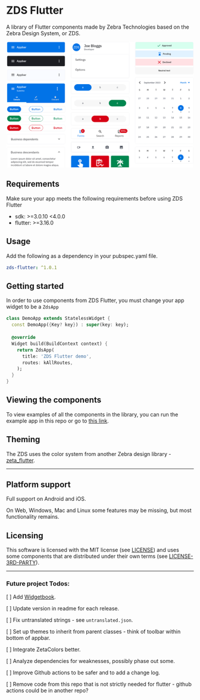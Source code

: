 # ZDS Flutter

A library of Flutter components made by Zebra Technologies based on the Zebra Design System, or ZDS.

<picture>
  <source media="(prefers-color-scheme: dark)" srcset="doc/assets/zds-dark.png">
  <img alt="zds_flutter example" src="doc/assets/zds-light.png">
</picture>

## Requirements

Make sure your app meets the following requirements before using ZDS Flutter

- sdk: >=3.0.10 <4.0.0
- flutter: >=3.16.0

## Usage

Add the following as a dependency in your pubspec.yaml file.

```yml
zds-flutter: ^1.0.1
```

## Getting started

In order to use components from ZDS Flutter, you must change your app widget to be a `ZdsApp`

```dart
class DemoApp extends StatelessWidget {
  const DemoApp({Key? key}) : super(key: key);

  @override
  Widget build(BuildContext context) {
    return ZdsApp(
      title: 'ZDS Flutter demo',
      routes: kAllRoutes,
    );
  }
}

```

## Viewing the components

To view examples of all the components in the library, you can run the example app in this repo or go to [this link](https://zebradevs.github.io/zds_flutter).

## Theming

The ZDS uses the color system from another Zebra design library - [zeta_flutter](https://pub.dev/packages/zeta_flutter).

---

## Platform support

Full support on Android and iOS.

On Web, Windows, Mac and Linux some features may be missing, but most functionality remains.

## Licensing

This software is licensed with the MIT license (see [LICENSE](./LICENSE)) and uses some components that are distributed under their own terms (see [LICENSE-3RD-PARTY](./LICENSE-3RD-PARTY)).

---

### Future project Todos:

[ ] Add [Widgetbook](https://pub.dev/packages/widgetbook).

[ ] Update version in readme for each release.

[ ] Fix untranslated strings - see `untranslated.json`.

[ ] Set up themes to inherit from parent classes - think of toolbar within bottom of appbar.

[ ] Integrate ZetaColors better.

[ ] Analyze dependencies for weaknesses, possibly phase out some.

[ ] Improve Github actions to be safer and to add a change log.

[ ] Remove code from this repo that is not strictly needed for flutter - github actions could be in another repo?

